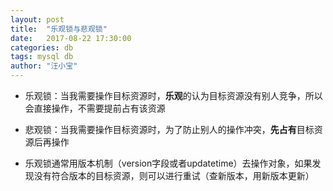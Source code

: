 ```yaml
---
layout: post
title:  "乐观锁与悲观锁"
date:   2017-08-22 17:30:00
categories: db
tags: mysql db
author: "汪小宝"
---
```


* 乐观锁：当我需要操作目标资源时，**乐观**的认为目标资源没有别人竞争，所以会直接操作，不需要提前占有该资源
* 悲观锁：当我需要操作目标资源时，为了防止别人的操作冲突，**先占有**目标资源后再操作

* 乐观锁通常用版本机制（version字段或者updatetime）去操作对象，如果发现没有符合版本的目标资源，则可以进行重试（查新版本，用新版本更新）
